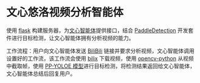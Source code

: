 # 文心悠洛视频分析智能体

使用 [flask](https://github.com/pallets/flask) 构建服务器，为[文心智能体](https://agents.baidu.com)提供接口，结合 [PaddleDetection](https://github.com/PaddlePaddle/PaddleDetection) 开发套件进行目标检测，让文心智能体拥有分析视频的能力。

工作流程：用户向文心智能体发送 [BiliBili](https://www.bilibili.com/) 链接并要求分析视频，文心智能体调用设置好的工作流，该工作流会使用 [bilix](https://github.com/HFrost0/bilix) 下载视频，使用 [opencv-python](https://github.com/opencv/opencv-python) 从视频中截取帧，使用 [PP-YOLOE 模型](https://github.com/PaddlePaddle/PaddleDetection/blob/release/2.7/configs/ppyoloe/README_cn.md)进行目标检测，将检测结果返回给文心智能体，文心智能体总结后回复用户。
